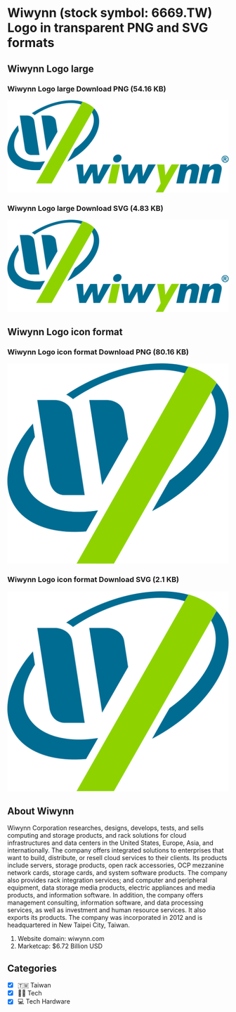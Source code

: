 # Wiwynn (stock symbol: 6669.TW) Logo in transparent PNG and SVG formats

## Wiwynn Logo large

### Wiwynn Logo large Download PNG (54.16 KB)

![Wiwynn Logo large Download PNG (54.16 KB)](/img/orig/6669.TW_BIG-204df965.png)

### Wiwynn Logo large Download SVG (4.83 KB)

![Wiwynn Logo large Download SVG (4.83 KB)](/img/orig/6669.TW_BIG-b7808785.svg)

## Wiwynn Logo icon format

### Wiwynn Logo icon format Download PNG (80.16 KB)

![Wiwynn Logo icon format Download PNG (80.16 KB)](/img/orig/6669.TW-91f24491.png)

### Wiwynn Logo icon format Download SVG (2.1 KB)

![Wiwynn Logo icon format Download SVG (2.1 KB)](/img/orig/6669.TW-6bdb501e.svg)

## About Wiwynn

Wiwynn Corporation researches, designs, develops, tests, and sells computing and storage products, and rack solutions for cloud infrastructures and data centers in the United States, Europe, Asia, and internationally. The company offers integrated solutions to enterprises that want to build, distribute, or resell cloud services to their clients. Its products include servers, storage products, open rack accessories, OCP mezzanine network cards, storage cards, and system software products. The company also provides rack integration services; and computer and peripheral equipment, data storage media products, electric appliances and media products, and information software. In addition, the company offers management consulting, information software, and data processing services, as well as investment and human resource services. It also exports its products. The company was incorporated in 2012 and is headquartered in New Taipei City, Taiwan.

1. Website domain: wiwynn.com
2. Marketcap: $6.72 Billion USD


## Categories
- [x] 🇹🇼 Taiwan
- [x] 👩‍💻 Tech
- [x] 💻 Tech Hardware
